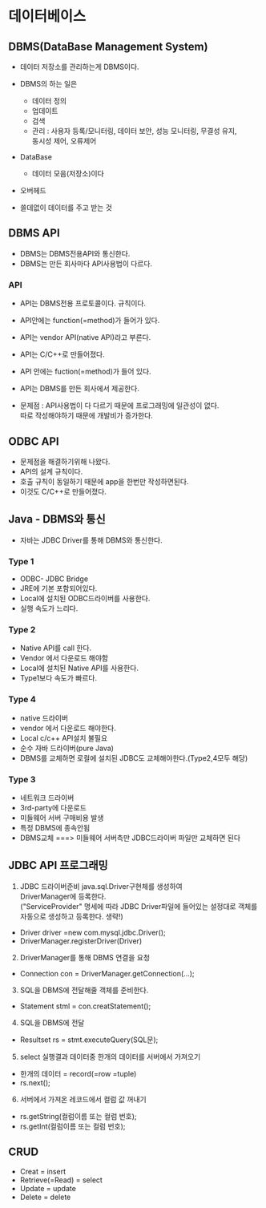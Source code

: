 # 데이터베이스

## DBMS(DataBase Management System)
- 데이터 저장소를 관리하는게 DBMS이다.
- DBMS의 하는 일은 
  * 데이터 정의
  * 업데이트
  * 검색
  * 관리 : 사용자 등록/모니터링, 데이터 보안, 성능 모니터링, 무결성 유지,   
  동시성 제어, 오류제어

- DataBase 
  * 데이터 모음(저장소)이다

- 오버헤드
 * 쓸데없이 데이터를 주고 받는 것

## DBMS API
- DBMS는 DBMS전용API와 통신한다.
- DBMS는 만든 회사마다 API사용법이 다르다.

### API
- API는 DBMS전용 프로토콜이다. 규칙이다. 
- API안에는 function(=method)가 들어가 있다.
- API는 vendor API(native API)라고 부른다.
- API는 C/C++로 만들어졌다.
- API 안에는 fuction(=method)가 들어 있다.
- API는 DBMS를 만든 회사에서 제공한다.

- 문제점 : API사용법이 다 다르기 때문에 프로그래밍에 일관성이 없다.   
          따로 작성해야하기 때문에 개발비가 증가한다.

## ODBC API
- 문제점을 해결하기위해 나왔다.
- API의 설계 규칙이다.
- 호출 규칙이 동일하기 때문에 app을 한번만 작성하면된다.
- 이것도 C/C++로 만들어졌다.

## Java - DBMS와 통신
- 자바는 JDBC Driver를 통해 DBMS와 통신한다.

### Type 1
- ODBC- JDBC Bridge
- JRE에 기본 포함되어있다.
- Local에 설치된 ODBC드라이버를 사용한다.
- 실행 속도가 느리다.

### Type 2
- Native API를 call 한다.
- Vendor 에서 다운로드 해야함
- Local에 설치된 Native API를 사용한다.
- Type1보다 속도가 빠르다.

### Type 4
- native 드라이버
- vendor 에서 다운로드 해야한다.
- Local c/c++ API설치 불필요
- 순수 자바 드라이버(pure Java)
- DBMS를 교체하면 로컬에 설치된 JDBC도 교체해야한다.(Type2,4모두 해당)

### Type 3
- 네트워크 드라이버
- 3rd-party에 다운로드
- 미들웨어 서버 구매비용 발생
- 특정 DBMS에 종속안됨
- DBMS교체 ===> 미들웨어 서버측만 JDBC드라이버 파일만 교체하면 된다


## JDBC API 프로그래밍
1. JDBC 드라이버준비 java.sql.Driver구현체를 생성하여   
DriverManager에 등록한다.   
("ServiceProvider" 명세에 따라 JDBC Driver파일에 들어있는 설정대로 객체를 자동으로 생성하고 등록한다. 생략!)
  - Driver driver =new com.mysql.jdbc.Driver();
  - DriverManager.registerDriver(Driver)

2. DriverManager를 통해 DBMS 연결을 요청
  - Connection con = DriverManager.getConnection(...);

3. SQL을 DBMS에 전달해줄 객체를 준비한다.
  - Statement stml = con.creatStatement();

4. SQL을 DBMS에 전달
  - Resultset rs = stmt.executeQuery(SQL문);

5. select 실행결과 데이터중 한개의 데이터를 서버에서 가져오기
  - 한개의 데이터 = record(=row =tuple)
  - rs.next();

6. 서버에서 가져온 레코드에서 컬럼 값 꺼내기
  - rs.getString(컬럼이름 또는 컬럼 번호);
  - rs.getInt(컬럼이름 또는 컬럼 번호); 

## CRUD
 - Creat            = insert
 - Retrieve(=Read)  = select
 - Update           = update
 - Delete           = delete